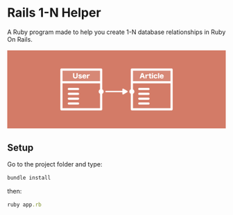 # Rails 1-N Helper

A Ruby program made to help you create 1-N database relationships in Ruby On Rails.
<br><br>
<img src="preview/1-N.svg" >

## Setup

Go to the project folder and type:

```ruby
bundle install
```

then:

```ruby
ruby app.rb
```

